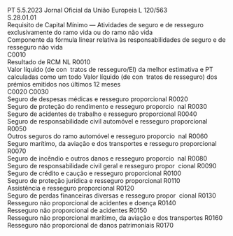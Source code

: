 PT  5.5.2023 Jornal Oficial da União Europeia L 120/563  
S.28.01.01  
Requisito de Capital Mínimo — Atividades de seguro e de resseguro exclusivamente do ramo vida ou do ramo 
não vida  
Componente da fórmula linear relativa às responsabilidades de seguro e de resseguro não vida  
C0010  
Resultado de RCM  NL  R0010  
Valor líquido (de con ­
tratos de resseguro/EI) 
da melhor estimativa e 
PT calculadas como um 
todo  Valor líquido (de con ­
tratos de resseguro) dos 
prémios emitidos nos 
últimos 12 meses  
C0020  C0030  
Seguro de despesas médicas e resseguro proporcional  R0020  
Seguro de proteção do rendimento e resseguro proporcio ­
nal  R0030  
Seguro de acidentes de trabalho e resseguro proporcional  R0040  
Seguro de responsabilidade civil automóvel e resseguro 
proporcional  R0050  
Outros seguros do ramo automóvel e resseguro proporcio ­
nal  R0060  
Seguro marítimo, da aviação e dos transportes e resseguro 
proporcional  R0070  
Seguro de incêndio e outros danos e resseguro proporcio ­
nal  R0080  
Seguro de responsabilidade civil geral e resseguro propor ­
cional  R0090  
Seguro de crédito e caução e resseguro proporcional  R0100  
Seguro de proteção jurídica e resseguro proporcional  R0110  
Assistência e resseguro proporcional  R0120  
Seguro de perdas financeiras diversas e resseguro propor ­
cional  R0130  
Resseguro não proporcional de acidentes e doença  R0140  
Resseguro não proporcional de acidentes  R0150  
Resseguro não proporcional marítimo, da aviação e dos 
transportes  R0160  
Resseguro não proporcional de danos patrimoniais  R0170